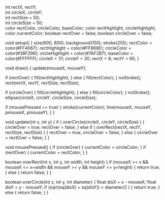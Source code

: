 int rectX, rectY;      
int circleX, circleY;  
int rectSize = 50;     
int circleSize = 50;   
color rectColor, circleColor, baseColor;
color rectHighlight, circleHighlight;
color currentColor;
boolean rectOver = false;
boolean circleOver = false;

void setup() {
  size(600, 600);
  background(150);
  stroke(255);
  rectColor = color(#FF4067);
  rectHighlight = color(#FF869E);
  circleColor = color(#38F296);
  circleHighlight = color(#7AF2B7);
  baseColor = color(#FFFFFF);
  circleX = 31;
  circleY = 30;
  rectX = 8;
  rectY = 65;
}

void draw() {
  update(mouseX, mouseY);

  if (rectOver) {
    fill(rectHighlight);
  } else {
    fill(rectColor);
  }
  noStroke();
  rect(rectX, rectY, rectSize, rectSize);

  if (circleOver) {
    fill(circleHighlight);
  } else {
    fill(circleColor);
  }
  noStroke();
  ellipse(circleX, circleY, circleSize, circleSize);

  if (mousePressed == true) {
    stroke(currentColor);
    line(mouseX, mouseY, pmouseX, pmouseY);
  }
}


void update(int x, int y) {
  if ( overCircle(circleX, circleY, circleSize) ) {
    circleOver = true;
    rectOver = false;
  } else if ( overRect(rectX, rectY, rectSize, rectSize) ) {
    rectOver = true;
    circleOver = false;
  } else {
    circleOver = rectOver = false;
  }
}

void mousePressed() {
  if (circleOver) {
    currentColor = circleColor;
  }
  if (rectOver) {
    currentColor = rectColor;
  }
}

boolean overRect(int x, int y, int width, int height) {
  if (mouseX >= x && mouseX <= x+width &&
    mouseY >= y && mouseY <= y+height) {
    return true;
  } else {
    return false;
  }
}

boolean overCircle(int x, int y, int diameter) {
  float disX = x - mouseX;
  float disY = y - mouseY;
  if (sqrt(sq(disX) + sq(disY)) < diameter/2 ) {
    return true;
  } else {
    return false;
  }
}